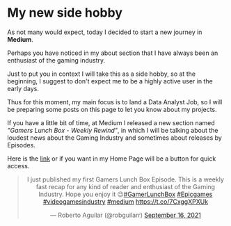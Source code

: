 # My new side hobby


As not many would expect, today I decided to start a new journey in <b>Medium</b>.

Perhaps you have noticed in my about section that I have always been an enthusiast of the gaming industry.

Just to put you in context I will take this as a side hobby, so at the beginning, I suggest to don't expect me to be a highly active user in the early days.

Thus for this moment, my main focus is to land a Data Analyst Job, so I will be preparing some posts on this page to let you know about my projects.

If you have a little bit of time, at Medium I released a new section named <i>"Gamers Lunch Box - Weekly Rewind"</i>, in which I will be talking about the loudest news about the Gaming Industry and sometimes about releases by Episodes.

Here is the <a href="https://medium.com/@robguilarr">link</a> or if you want in my Home Page will be a button for quick access.

<blockquote align=center class="twitter-tweet"><p lang="en" dir="ltr">I just published my first Gamers Lunch Box Episode. This is a weekly fast recap for any kind of reader and enthusiast of the Gaming Industry. Hope you enjoy it 😉<a href="https://twitter.com/hashtag/GamerLunchBox?src=hash&amp;ref_src=twsrc%5Etfw">#GamerLunchBox</a> <a href="https://twitter.com/hashtag/Epicgames?src=hash&amp;ref_src=twsrc%5Etfw">#Epicgames</a> <a href="https://twitter.com/hashtag/videogamesindustry?src=hash&amp;ref_src=twsrc%5Etfw">#videogamesindustry</a> <a href="https://twitter.com/hashtag/medium?src=hash&amp;ref_src=twsrc%5Etfw">#medium</a> <a href="https://t.co/7CxggXPXUk">https://t.co/7CxggXPXUk</a></p>&mdash; Roberto Aguilar (@robguilarr) <a href="https://twitter.com/robguilarr/status/1438528292005429252?ref_src=twsrc%5Etfw">September 16, 2021</a></blockquote> <script async src="https://platform.twitter.com/widgets.js" charset="utf-8"></script>

